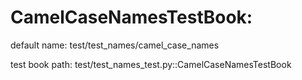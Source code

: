# CamelCaseNamesTestBook:

default name: test/test_names/camel_case_names

test book path: test/test_names_test.py::CamelCaseNamesTestBook

